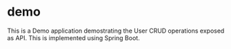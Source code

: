 # demo
This is a Demo application demostrating the User CRUD operations exposed as API. 
This is implemented using Spring Boot.
